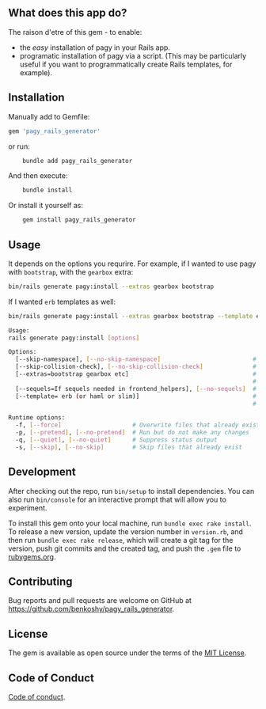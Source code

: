 ## What does this app do?

The raison d'etre of this gem - to enable:

* the *easy* installation of pagy in your Rails app.
* programatic installation of pagy via a script. (This may be particularly useful if you want to programmatically create Rails templates, for example).

## Installation

Manually add to Gemfile:

```ruby
gem 'pagy_rails_generator'
```

or run: 

```sh
    bundle add pagy_rails_generator
```

And then execute:

```sh
    bundle install
```

Or install it yourself as:

```sh
    gem install pagy_rails_generator
```

## Usage

It depends on the options you requrire. For example, if I wanted to use pagy with `bootstrap`, with the `gearbox` extra:

```sh
bin/rails generate pagy:install --extras gearbox bootstrap
```

If I wanted `erb` templates as well:

```sh
bin/rails generate pagy:install --extras gearbox bootstrap --template erb
```

```sh
Usage:
rails generate pagy:install [options]

Options:
  [--skip-namespace], [--no-skip-namespace]                          # Skip namespace (affects only isolated engines)
  [--skip-collision-check], [--no-skip-collision-check]              # Skip collision check
  [--extras=bootstrap gearbox etc]                                   # Add pagy extras - choose from any frontend, backend or features extras: https://ddnexus.github.io/pagy/categories/extra/
                                                                     # Possible values: bootstrap, bulma, foundation, materialize, semantic, uikit, navs, arel, array, calendar, countless, elasticsearch_rails, meilisearch, metadata, searchkick, gearbox, items, overflow, support, trim, i18n
  [--sequels=If sequels needed in frontend_helpers], [--no-sequels]  # Add this option if you are using the metadata extra and you want to use sequels
  [--template= erb (or haml or slim)]                                # Add templates for the following styles: navs, bootstrap, bulma, foundation, uikit, to be copied into your app/views/pagy/ folder. Choose from erb, haml, or slim
                                                                     # Possible values: erb, slim, haml

Runtime options:
  -f, [--force]                    # Overwrite files that already exist
  -p, [--pretend], [--no-pretend]  # Run but do not make any changes
  -q, [--quiet], [--no-quiet]      # Suppress status output
  -s, [--skip], [--no-skip]        # Skip files that already exist
```

## Development

After checking out the repo, run `bin/setup` to install dependencies. You can also run `bin/console` for an interactive prompt that will allow you to experiment.

To install this gem onto your local machine, run `bundle exec rake install`. To release a new version, update the version number in `version.rb`, and then run `bundle exec rake release`, which will create a git tag for the version, push git commits and the created tag, and push the `.gem` file to [rubygems.org](https://rubygems.org).

## Contributing

Bug reports and pull requests are welcome on GitHub at https://github.com/benkoshy/pagy_rails_generator. 

## License

The gem is available as open source under the terms of the [MIT License](https://opensource.org/licenses/MIT).

## Code of Conduct

[Code of conduct](https://github.com/[USERNAME]/pagy_rails_generator/blob/master/CODE_OF_CONDUCT.md).
